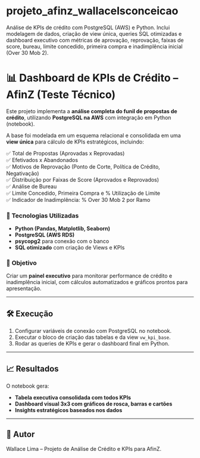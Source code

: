 # projeto_afinz_wallacelsconceicao
Análise de KPIs de crédito com PostgreSQL (AWS) e Python. Inclui modelagem de dados, criação de view única, queries SQL otimizadas e dashboard executivo com métricas de aprovação, reprovação, faixas de score, bureau, limite concedido, primeira compra e inadimplência inicial (Over 30 Mob 2).

# 📊 Dashboard de KPIs de Crédito – AfinZ (Teste Técnico)

Este projeto implementa a **análise completa do funil de propostas de crédito**, utilizando **PostgreSQL na AWS** com integração em Python (notebook). 

A base foi modelada em um esquema relacional e consolidada em uma **view única** para cálculo de KPIs estratégicos, incluindo:

✅ Total de Propostas (Aprovadas x Reprovadas)  
✅ Efetivados x Abandonados  
✅ Motivos de Reprovação (Ponto de Corte, Política de Crédito, Negativação)  
✅ Distribuição por Faixas de Score (Aprovados e Reprovados)  
✅ Análise de Bureau  
✅ Limite Concedido, Primeira Compra e % Utilização de Limite  
✅ Indicador de Inadimplência: % Over 30 Mob 2 por Ramo  

### 🚀 **Tecnologias Utilizadas**
- **Python (Pandas, Matplotlib, Seaborn)**  
- **PostgreSQL (AWS RDS)**  
- **psycopg2** para conexão com o banco  
- **SQL otimizado** com criação de Views e KPIs  

### 📌 **Objetivo**
Criar um **painel executivo** para monitorar performance de crédito e inadimplência inicial, com cálculos automatizados e gráficos prontos para apresentação.

---

## 🛠️ **Execução**
1. Configurar variáveis de conexão com PostgreSQL no notebook.  
2. Executar o bloco de criação das tabelas e da view `vw_kpi_base`.  
3. Rodar as queries de KPIs e gerar o dashboard final em Python.

---

## 📈 **Resultados**
O notebook gera:
- **Tabela executiva consolidada com todos KPIs**
- **Dashboard visual 3x3 com gráficos de rosca, barras e cartões**
- **Insights estratégicos baseados nos dados**

---

## 📌 **Autor**
Wallace Lima – Projeto de Análise de Crédito e KPIs para AfinZ.
